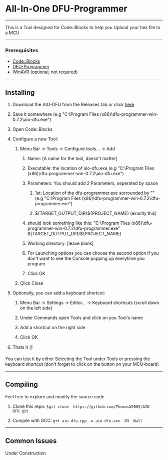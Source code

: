 # All-In-One DFU-Programmer

---

This is a Tool designed for Code::Blocks to help you Upload your hex file to a MCU

---

### Prerequisites

- [Code::Blocks](https://www.codeblocks.org/downloads/binaries) 
- [DFU-Programmer](https://sourceforge.net/projects/dfu-programmer/files/)
- [WinAVR](https://sourceforge.net/projects/winavr/) (optional, not required)

---

## Installing

1. Download the AIO-DFU from the Releases tab or click [here](https://github.com/ThomasW2005/AIO-DFU/releases/download/v2.1/aio-dfu.exe)

2. Save it somewhere (e.g "C:\Program Files (x86)\dfu-programmer-win-0.7.2\aio-dfu.exe")

3. Open Code::Blocks

4. Configure a new Tool:
    1. Menu Bar → Tools → Configure tools... → Add

        1. Name: [A name for the tool, doesn't matter]

        2. Executable: the location of aio-dfu.exe (e.g "C:\Program Files (x86)\dfu-programmer-win-0.7.2\aio-dfu.exe")
        
        3. Parameters: You should add 2 Parameters, seperated by space
            1. 1st: Location of the dfu-programmer.exe sorrounded by "" (e.g "C:\Program Files (x86)\dfu-programmer-win-0.7.2\dfu-programmer.exe")
            
            2. \${TARGET_OUTPUT_DIR}${PROJECT_NAME} (exactly this)
        4. should look something like this: "C:\Program Files (x86)\dfu-programmer-win-0.7.2\dfu-programmer.exe" \${TARGET_OUTPUT_DIR}${PROJECT_NAME}
        
        5. Working directory: [leave blank]
        
        6. For Launching options you can choose the second option if you don't want to see the Console popping up everytime you program
        
        7. Click OK
    
    2. Click Close

5. Optionally, you can add a keyboard shortcut:
    1. Menu Bar → Settings → Editor... → Keyboard shortcuts (scroll down on the left side)

    2. Under Commands open Tools and click on you Tool's name

    3. Add a shortcut on the right side

    4. Click OK

6. Thats it ✌️

You can test it by either Selecting the Tool under Tools or pressing the keyboard shortcut (don't forget to click on the button on your MCU-board)

---

## Compiling

Feel free to explore and modify the source code

1. Clone this repo: ```$git clone  https://github.com/ThomasW2005/AIO-DFU.git```

2. Compile with GCC: ```g++ aio-dfu.cpp -o aio-dfu.exe -O3 -Wall```

---

## Common Issues

Under Construction